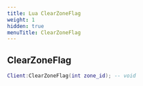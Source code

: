 ```yaml
---
title: Lua ClearZoneFlag
weight: 1
hidden: true
menuTitle: ClearZoneFlag
---
```

## ClearZoneFlag
```lua
Client:ClearZoneFlag(int zone_id); -- void
```